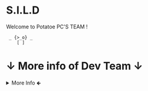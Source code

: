 # S.I.L.D
Welcome to Potatoe PC'S TEAM !


    
     _ {>_o} _
        [ ]

  
   ↓ More info of Dev Team ↓
============


</div>
  <details>
  <summary>More Info 🡸  </summary>

  >```the study and development team for something to do with games currently has only 1 active person in the group```  
    phikill 
    
    
the team is focused on studying new things that were used in the past, old things!  
    
  ----
    the team is a joke! haha  
    ----
      
Status!

Stopped for reasons like:
things discovered at the last minute
    
</details>

